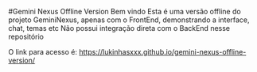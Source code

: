 #Gemini Nexus Offline Version
Bem vindo
Esta é uma versão offline do projeto GeminiNexus, apenas com o FrontEnd, demonstrando a interface, chat, temas etc
Não possui integração direta com o BackEnd nesse repositório

O link para acesso é: https://lukinhasxxx.github.io/gemini-nexus-offline-version/
